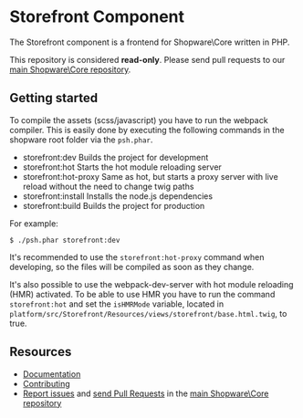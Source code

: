 Storefront Component
====================

The Storefront component is a frontend for Shopware\Core written in PHP. 

This repository is considered **read-only**. Please send pull requests
to our [main Shopware\Core repository](https://github.com/shopware/platform).


Getting started
---------

To compile the assets (scss/javascript) you have to run the webpack compiler.
This is easily done by executing the following commands in the shopware root folder via the `psh.phar`.

- storefront:dev        Builds the project for development
- storefront:hot        Starts the hot module reloading server
- storefront:hot-proxy  Same as hot, but starts a proxy server with live reload without the need to change twig paths
- storefront:install    Installs the node.js dependencies
- storefront:build      Builds the project for production

For example:
```
$ ./psh.phar storefront:dev
```

It's recommended to use the `storefront:hot-proxy` command when developing, so the files will be compiled as soon as they change.

It's also possible to use the webpack-dev-server with hot module reloading (HMR) activated.
To be able to use HMR you have to run the command `storefront:hot` and set the `isHMRMode` variable,
located in `platform/src/Storefront/Resources/views/storefront/base.html.twig`, to true.


Resources
---------

  * [Documentation](https://developers.shopware.com)
  * [Contributing](https://developers.shopware.com/community/contributing-code/)
  * [Report issues](https://github.com/shopware/platform/issues) and
    [send Pull Requests](https://github.com/shopware/platform/pulls)
    in the [main Shopware\Core repository](https://github.com/shopware/platform)
